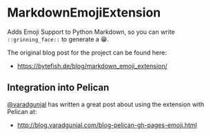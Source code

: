 # MarkdownEmojiExtension #

[EmojiCodeSheet]: https://github.com/shanraisshan/EmojiCodeSheet

Adds Emoji Support to Python Markdown, so you can write ``::grinning_face::`` to generate a 😁.

The original blog post for the project can be found here:

* https://bytefish.de/blog/markdown_emoji_extension/

## Integration into Pelican ##

[@varadgunjal](https://github.com/varadgunjal) has written a great post about using the extension with Pelican at:

* http://blog.varadgunjal.com/blog-pelican-gh-pages-emoji.html
